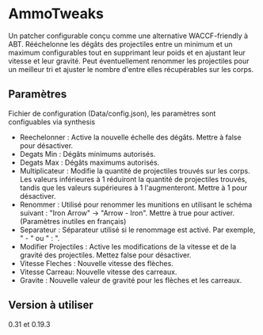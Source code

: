 # AmmoTweaks
Un patcher configurable conçu comme une alternative WACCF-friendly à ABT.
Rééchelonne les dégâts des projectiles entre un minimum et un maximum configurables tout en supprimant leur poids et en ajustant leur vitesse et leur gravité.
Peut éventuellement renommer les projectiles pour un meilleur tri et ajuster le nombre d'entre elles récupérables sur les corps.

## Paramètres
Fichier de configuration (Data/config.json), les paramètres sont configuables via synthesis
- Reechelonner : Active la nouvelle échelle des dégâts. Mettre à false pour désactiver.
- Degats Min : Dégâts minimums autorisés.
- Degats Max : Dégâts maximums autorisés.
- Multiplicateur : Modifie la quantité de projectiles trouvés sur les corps. Les valeurs inférieures à 1 réduiront la quantité de projectiles trouvés, tandis que les valeurs supérieures à 1 l'augmenteront. Mettre à 1 pour désactiver.
- Renommer : Utilisé pour renommer les munitions en utilisant le schéma suivant : "Iron Arrow" -> "Arrow - Iron". Mettre à true pour activer.(Paramètres inutiles en français)
- Separateur : Séparateur utilisé si le renommage est activé. Par exemple, " - " ou " : ".
- Modifier Projectiles : Active les modifications de la vitesse et de la gravité des projectiles. Mettez false pour désactiver.
- Vitesse Fleches : Nouvelle vitesse des flèches.
- Vitesse Carreau: Nouvelle vitesse des carreaux.
- Gravite : Nouvelle valeur de gravité pour les flèches et les carreaux.

## Version à utiliser
0.31 et 0.19.3
